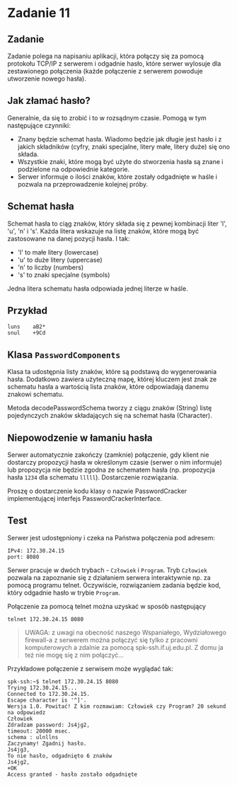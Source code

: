 
# Zadanie 11

## Zadanie

Zadanie polega na napisaniu aplikacji, która połączy się za pomocą protokołu TCP/IP z serwerem i odgadnie hasło, które serwer wylosuje dla zestawionego połączenia (każde połączenie z serwerem powoduje utworzenie nowego hasła).

## Jak złamać hasło?

Generalnie, da się to zrobić i to w rozsądnym czasie. Pomogą w tym następujące czynniki:

- Znany będzie schemat hasła. Wiadomo będzie jak długie jest hasło i z jakich składników (cyfry, znaki specjalne, litery małe, litery duże) się ono składa.
- Wszystkie znaki, które mogą być użyte do stworzenia hasła są znane i podzielone na odpowiednie kategorie.
- Serwer informuje o ilości znaków, które zostały odgadnięte w haśle i pozwala na przeprowadzenie kolejnej próby.

## Schemat hasła

Schemat hasła to ciąg znaków, który składa się z pewnej kombinacji liter 'l', 'u', 'n' i 's'. Każda litera wskazuje na listę znaków, które mogą być zastosowane na danej pozycji hasła. I tak:

- 'l' to małe litery (lowercase)
- 'u' to duże litery (uppercase)
- 'n' to liczby (numbers)
- 's' to znaki specjalne (symbols)

Jedna litera schematu hasła odpowiada jednej literze w haśle.

## Przykład

```text
luns    aB2*
snul    +9Cd
```

## Klasa `PasswordComponents`

Klasa ta udostępnia listy znaków, które są podstawą do wygenerowania hasła. Dodatkowo zawiera użyteczną mapę, której kluczem jest znak ze schematu hasła a wartością lista znaków, które odpowiadają danemu znakowi schematu.

Metoda decodePasswordSchema
tworzy z ciągu znaków (String) listę pojedynczych znaków składających się na schemat hasła (Character).

## Niepowodzenie w łamaniu hasła

Serwer automatycznie zakończy (zamknie) połączenie, gdy klient nie dostarczy propozycji hasła w określonym czasie (serwer o nim informuje) lub propozycja nie będzie zgodna ze schematem hasła (np. propozycja hasła `1234` dla schematu `lllll`).
Dostarczenie rozwiązania.

Proszę o dostarczenie kodu klasy o nazwie PasswordCracker implementującej interfejs PasswordCrackerInterface.

## Test

Serwer jest udostępniony i czeka na Państwa połączenia pod adresem:

```text
IPv4: 172.30.24.15
port: 8080
```

Serwer pracuje w dwóch trybach - `Człowiek` i `Program`. Tryb `Człowiek` pozwala na zapoznanie się z działaniem serwera interaktywnie np. za pomocą programu telnet. Oczywiście, rozwiązaniem zadania będzie kod, który odgadnie hasło w trybie `Program`.

Połączenie za pomocą telnet można uzyskać w sposób następujący

```text
telnet 172.30.24.15 8080
```

> UWAGA: z uwagi na obecność naszego Wspaniałego, Wydziałowego firewall-a z serwerem można połączyć się tylko z pracowni komputerowych a zdalnie za pomocą spk-ssh.if.uj.edu.pl. Z domu ja też nie mogę się z nim połączyć...

Przykładowe połączenie z serwisem może wyglądać tak:

```text
spk-ssh:~$ telnet 172.30.24.15 8080
Trying 172.30.24.15...
Connected to 172.30.24.15.
Escape character is '^]'.
Wersja 1.0. Powitać! Z kim rozmawiam: Człowiek czy Program? 20 sekund na odpowiedz
Człowiek
Zdradzam password: Js4jg2,
timeout: 20000 msec.
schema : ulnllns
Zaczynamy! Zgadnij hasło.
Js4jg3,
To nie hasło, odgadnięto 6 znaków
Js4jg2,
+OK
Access granted - hasło zostało odgadnięte
```